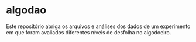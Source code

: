# algodao
Este repositório abriga os arquivos e análises dos dados de um experimento em que foram avaliados diferentes níveis de desfolha no algodoeiro.
